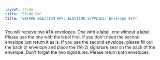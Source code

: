 ```yaml
---
layout: slide
title: "Slide 64"
title: "BEFORE ELECTION DAY: ELECTION SUPPLIES: Envelope #1A"
---
```


You will receive two #1A envelopes. One with a label, one without a label. Please use the one with the label first. If you don't need the second envelope just return it as is. If you use the second envelope, please fill out the back of envelope and place the (1A-2) signature seal on the back of the envelope. Don't forget the two signatures. Please return both envelopes.
